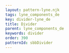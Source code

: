 ```yaml
---
layout: pattern-lyne.njk
tags: lyne_components_de
key: divider-lyne_de
title: Divider
parent: lyne_components_de
keywords: divider
order: 390
patternId: sbbDivider
---
```

